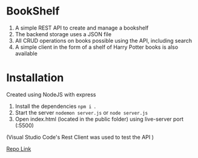 # BookShelf
1. A simple REST API to create and manage a bookshelf
2. The backend storage uses a JSON file
3. All CRUD operations on books possible using the API, including search
4. A simple client in the form of a shelf of Harry Potter books is also available

# Installation
Created using NodeJS with express 
1. Install the dependencies `npm i `.
2. Start the server `nodemon server.js` or `node server.js`
3. Open index.html (located in the public folder) using live-server port (:5500)

(Visual Studio Code's Rest Client was used to test the API )

[Repo Link](https://github.com/MS-load/BookShelf)